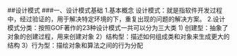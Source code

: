 ##设计模式
###一、设计模式基础
	1.基本概念
		设计模式：就是指软件开发过程中，经过验证的，用于解决特定环境的下，重复出现的问题的解决方案。
	2.设计模式分类：按照GOF著作的23种设计模式一共可以分为三大类
		1) 创建型：抽象了对象的创建过程，用来创建对象
		2）结构型：描述如何组成类和对象来生成更大的结构
		3）行为型：描绘对象和算法之间的行为分配